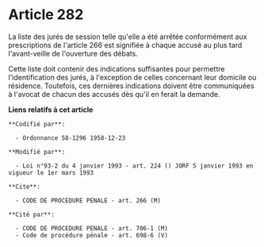 # Article 282

La liste des jurés de session telle qu'elle a été arrêtée conformément aux prescriptions de l'article 266 est signifiée à
chaque accusé au plus tard l'avant-veille de l'ouverture des débats.

Cette liste doit contenir des indications suffisantes pour permettre l'identification des jurés, à l'exception de celles
concernant leur domicile ou résidence. Toutefois, ces dernières indications doivent être communiquées à l'avocat de chacun
des accusés dès qu'il en ferait la demande.

**Liens relatifs à cet article**

	**Codifié par**:

	  - Ordonnance 58-1296 1958-12-23

	**Modifié par**:

	  - Loi n°93-2 du 4 janvier 1993 - art. 224 () JORF 5 janvier 1993 en vigueur le 1er mars 1993

	**Cite**:

	  - CODE DE PROCEDURE PENALE - art. 266 (M)

	**Cité par**:

	  - CODE DE PROCEDURE PENALE - art. 706-1 (M)
	  - Code de procédure pénale - art. 698-6 (V)
